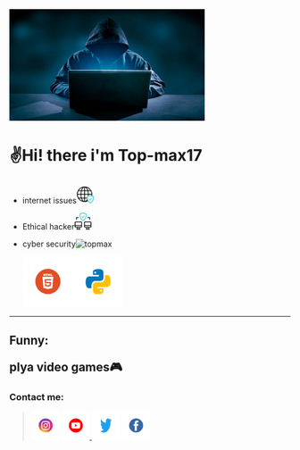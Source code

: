 <html>
 <head>
  <meta charset="UTF-8">
  <meta name="keywords" content="Top-max17,top-max17">
   <meta name="viewport" 
    content=
     "width=device-width,
       initial-scale=1">
        <link rel="stylesheet" 
         href="style.css">
         <body><img 
         src="/Who-Are-Hackers.png" 
         alt="Top-max17" 
         width="350px" 
         height="200px">
        <h1><p>✌Hi! there 
       i'm Top-max17
      </p></h1><p><ul><li>internet issues<img src="internet.png" alt="topmax" width="30" height="30"></p>
      <li><p>Ethical hacker<img src="network.png" alt="topmax" width="30" height="30"></p></li><li><p>cyber security<img src="" alt="topmax" width="30" heght="30"></li></p></ul>   
       <ul><img src="top17.png" alt="topmax" width="90" height="90"><img src="top_17.png" alt="topmax" width="90" height="90"></ul>
 </ul><hr></hr><h2>Funny:
 <p>plya video games🎮</p>
 <h3>Contact me: </h3></p></strong>
  <blockquote><a href="https://www.instagram.com/topmax_17?igsh=YzljYTk1ODg3Zg==> "><img src="BackgroundEraser_20241124_204528730.png" alt="" width="50" heigh="50"></a>
   <a href=""><img src="/BackgroundEraser_20241124_204609424.png" alt="Top-max17" width="50" height="50"></a><a href="">
        <img src="/BackgroundEraser_20241124_204545562.png" alt="" width="50" height="50"></a>
           <a href="">
             <img src="BackgroundEraser_20241124_203645585.png" alt="" width="50"    height="50"></a> </blockquote>
</h5></p></blockquote></body></html>

